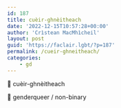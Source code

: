 ```yaml
---
id: 187
title: cuèir-ghnèitheach
date: '2022-12-15T10:57:28+00:00'
author: 'Crìstean MacMhìcheil'
layout: post
guid: 'https://faclair.lgbt/?p=187'
permalink: /cueir-ghneitheach/
categories:
    - gd
---
```


&#x1f3f4;&#xe0067;&#xe0062;&#xe0073;&#xe0063;&#xe0074;&#xe007f; cuèir-ghnèitheach

&#x1f3f4;&#xe0067;&#xe0062;&#xe0065;&#xe006e;&#xe0067;&#xe007f; genderqueer / non-binary
